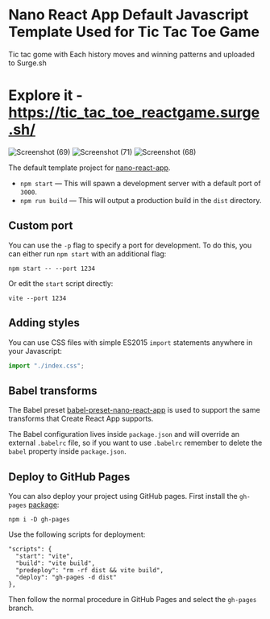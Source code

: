 # Nano React App Default Javascript Template Used for Tic Tac Toe Game

Tic tac gome with Each history moves and winning patterns and uploaded to Surge.sh
# Explore it - https://tic_tac_toe_reactgame.surge.sh/

![Screenshot (69)](https://user-images.githubusercontent.com/26031892/151647188-a6335e94-1b65-4333-933f-65bffa83e893.png)
![Screenshot (71)](https://user-images.githubusercontent.com/26031892/151647191-7c768dfb-3968-48fc-b3b2-32428500e1c0.png)
![Screenshot (68)](https://user-images.githubusercontent.com/26031892/151647192-c718336c-f208-4d0b-89ca-fcd4427d6035.png)



The default template project for [nano-react-app](https://github.com/nano-react-app/nano-react-app).

- `npm start` — This will spawn a development server with a default port of `3000`.
- `npm run build` — This will output a production build in the `dist` directory.

## Custom port

You can use the `-p` flag to specify a port for development. To do this, you can either run `npm start` with an additional flag:

```
npm start -- --port 1234
```

Or edit the `start` script directly:

```
vite --port 1234
```

## Adding styles

You can use CSS files with simple ES2015 `import` statements anywhere in your Javascript:

```js
import "./index.css";
```

## Babel transforms

The Babel preset [babel-preset-nano-react-app](https://github.com/nano-react-app/babel-preset-nano-react-app) is used to support the same transforms that Create React App supports.

The Babel configuration lives inside `package.json` and will override an external `.babelrc` file, so if you want to use `.babelrc` remember to delete the `babel` property inside `package.json`.


## Deploy to GitHub Pages

You can also deploy your project using GitHub pages.
First install the `gh-pages` [package](https://github.com/tschaub/gh-pages):

`npm i -D gh-pages`

Use the following scripts for deployment:

```
"scripts": {
  "start": "vite",
  "build": "vite build",
  "predeploy": "rm -rf dist && vite build",
  "deploy": "gh-pages -d dist"
},
```

Then follow the normal procedure in GitHub Pages and select the `gh-pages` branch.

